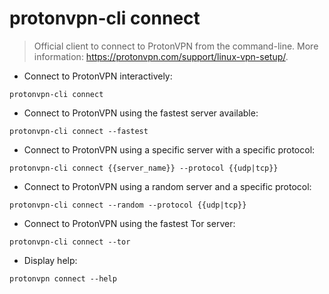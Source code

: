 # protonvpn-cli connect

> Official client to connect to ProtonVPN from the command-line.
> More information: <https://protonvpn.com/support/linux-vpn-setup/>.

- Connect to ProtonVPN interactively:

`protonvpn-cli connect`

- Connect to ProtonVPN using the fastest server available:

`protonvpn-cli connect --fastest`

- Connect to ProtonVPN using a specific server with a specific protocol:

`protonvpn-cli connect {{server_name}} --protocol {{udp|tcp}}`

- Connect to ProtonVPN using a random server and a specific protocol:

`protonvpn-cli connect --random --protocol {{udp|tcp}}`

- Connect to ProtonVPN using the fastest Tor server:

`protonvpn-cli connect --tor`

- Display help:

`protonvpn connect --help`
